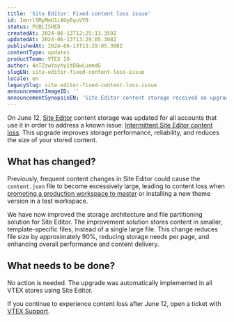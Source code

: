 ```yaml
---
title: 'Site Editor: Fixed content loss issue'
id: 1mnrlSMyMmU1iAUyEquVYB
status: PUBLISHED
createdAt: 2024-06-13T12:25:13.359Z
updatedAt: 2024-06-13T13:29:05.308Z
publishedAt: 2024-06-13T13:29:05.308Z
contentType: updates
productTeam: VTEX IO
author: 4oTZzwYoyhy1tDBwLuemdG
slugEN: site-editor-fixed-content-loss-issue
locale: en
legacySlug: site-editor-fixed-content-loss-issue
announcementImageID: ''
announcementSynopsisEN: 'Site Editor content storage received an upgrade for better performance and reliability.'
---
```


On June 12, [Site Editor](https://help.vtex.com/tutorial/site-editor-overview--299Dbeb9mFczUTyNQ9xPe1) content storage was updated for all accounts that use it in order to address a known issue: [Intermittent Site Editor content loss](https://help.vtex.com/en/known-issues/intermitent-site-editor-content-loss--3a5MlAoD2Z7Gu6HDS8wihD). This upgrade improves storage performance, reliability, and reduces the size of your stored content.
## What has changed?
Previously, frequent content changes in Site Editor could cause the `content.json` file to become excessively large, leading to content loss when [promoting a production workspace to master](https://developers.vtex.com/docs/guides/vtex-io-documentation-workspaces-best-practices#deployment-and-workspace-promotion) or installing a new theme version in a test workspace.

We have now improved the storage architecture and file partitioning solution for Site Editor. The improvement solution stores content in smaller, template-specific files, instead of a single large file. This change reduces file size by approximately 90%, reducing storage needs per page, and enhancing overall performance and content delivery.

## What needs to be done?
No action is needed. The upgrade was automatically implemented in all VTEX stores using Site Editor.

If you continue to experience content loss after June 12, open a ticket with [VTEX Support](https://help.vtex.com/support).

